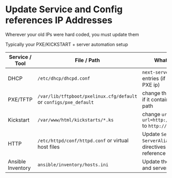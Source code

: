 # Update Service and Config references IP Addresses

Wherever your old IPs were hard coded, you must update them

Typically your PXE/KICKSTART + server automation setup


| Service / Tool | File / Path | What to Update |
|--------------------|----------------------------|-----------------------------|
| DHCP | `/etc/dhcp/dhcpd.conf` | `next-server` and `filename` entries (if pointing to old PXE ip)
| PXE/TFTP | `/var/lib/tftpboot/pxelinux.cfg/default` or `configs/pxe_default` | change the `append intrd` if it contains old IP or NFS path |
| Kickstart | `/var/www/html/kickstarts/*.ks` | change `url --url=http://<old_ip>/path` to `http://new_ip/path` |
| HTTP | `/etc/httpd/conf/httpd.conf` or virtual host files | Update `ServerName`, `ServerAlias`, or `Listen` directives if they reference old IPs |
| Ansible Inventory | `ansible/inventory/hosts.ini` | Update the IPs of hosts and servers |


